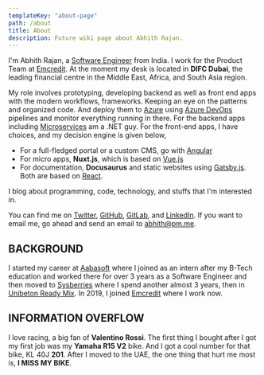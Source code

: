 ```yaml
---
templateKey: "about-page"
path: /about
title: About
description: Future wiki page about Abhith Rajan.
---
```


I'm Abhith Rajan, a [Software Engineer](https://github.com/abhith) from India.
I work for the Product Team at [Emcredit](https://www.emcredit.com/). At the moment my desk is located in **DIFC Dubai**, the leading financial centre in the Middle East, Africa, and South Asia region.

My role involves prototyping, developing backend as well as front end apps with the modern workflows, frameworks.
Keeping an eye on the patterns and organized code. And deploy them to [Azure](/topics/azure/) using [Azure DevOps](/topics/azure-devops/) pipelines and monitor everything running in there.
For the backend apps including [Microservices](/topics/microservices/) am a .NET guy.
For the front-end apps, I have choices, and my decision engine is given below,

- For a full-fledged portal or a custom CMS, go with [Angular](/topics/angular/)
- For micro apps, **Nuxt.js**, which is based on [Vue.js](/topics/vue/)
- For documentation, **Docusaurus** and static websites using [Gatsby.js](/topics/gatsby/). Both are based on [React](/topics/react/).

I blog about programming, code, technology, and stuffs that I'm interested in.

You can find me on [Twitter](https://twitter.com/abhithrajan), [GitHub](https://github.com/Abhith), [GitLab](https://gitlab.com/abhith), and [LinkedIn](https://www.linkedin.com/in/abhith/). If you want to email me, go ahead and send an email to [abhith@pm.me](mailto:abhith@pm.me).

## BACKGROUND

I started my career at [Aabasoft](http://aabasoft.com) where I joined as an intern after my B-Tech education and worked there for over 3 years as a Software Engineer and then moved to [Sysberries](http://sysberries.com) where I spend another almost 3 years, then in [Unibeton Ready Mix](http://www.unibetonrm.com/en-gl/home). In 2019, I joined [Emcredit](https://www.emcredit.com/) where I work now.

## INFORMATION OVERFLOW

I love racing, a big fan of **Valentino Rossi**. The first thing I bought after I got my first job was my **Yamaha R15 V2** bike. And I got a cool number for that bike, KL 40J **201**. After I moved to the UAE, the one thing that hurt me most is, **I MISS MY BIKE**.
